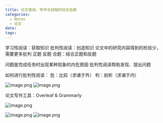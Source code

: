 ```yaml
---
title: 论文查阅、写作与投稿的综合指南
categories:
  - Notes
  - 论文
date:
tags:
---
```


学习性阅读：获取知识
批判性阅读：创造知识
论文中的研究内容得到的检验少，需要更多批判
正题
反题
合题：结合正题和反题

问题是完成任务时出现某种现象的内在原因
批判性阅读帮助发现、提出问题

如何进行批判性阅读：
批：比较（求诸于外） 判：剖析（求诸于内）

![image.png](https://cdn.jsdelivr.net/gh/zhengyangWang1/image@main/img/20231115192520.png)
![image.png](https://cdn.jsdelivr.net/gh/zhengyangWang1/image@main/img/20231115192615.png)

论文写作工具：Overleaf & Grammarly

![image.png](https://cdn.jsdelivr.net/gh/zhengyangWang1/image@main/img/20231115193425.png)

![image.png](https://cdn.jsdelivr.net/gh/zhengyangWang1/image@main/img/20231115193727.png)
![image.png](https://cdn.jsdelivr.net/gh/zhengyangWang1/image@main/img/20231115194316.png)
